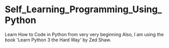 # Self_Learning_Programming_Using_Python
Learn How to Code in Python from very very beginning
Also, I am using the book 'Learn Python 3 the Hard Way' by Zed Shaw.

